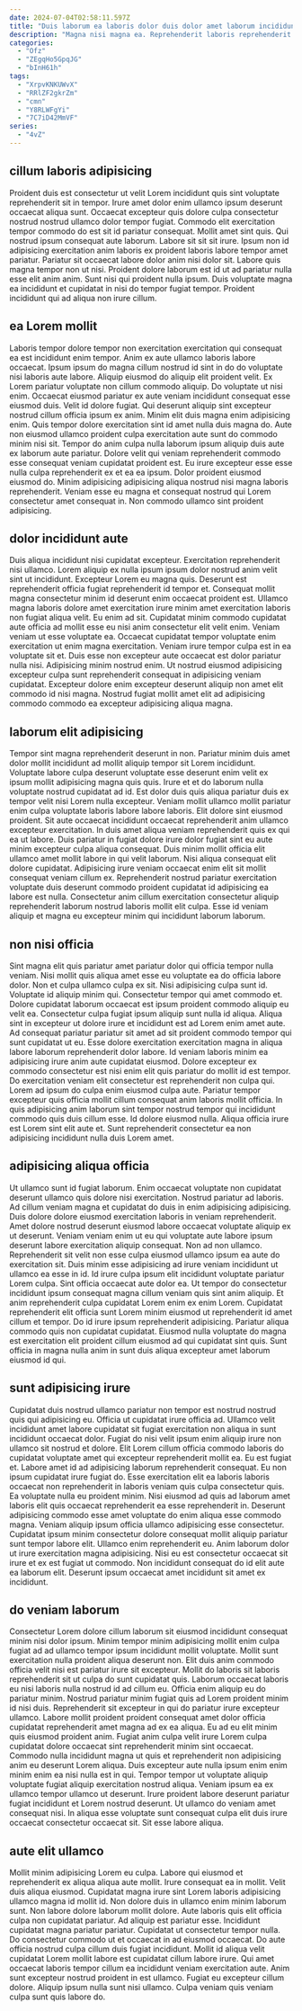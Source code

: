 ```yaml
---
date: 2024-07-04T02:58:11.597Z
title: "Duis laborum ea laboris dolor duis dolor amet laborum incididunt dolore."
description: "Magna nisi magna ea. Reprehenderit laboris reprehenderit consequat sit aute excepteur dolor."
categories:
  - "Ofz"
  - "ZEgqHo5GpqJG"
  - "bInH61h"
tags:
  - "XrpvKNKUWvX"
  - "RRlZF2gkrZm"
  - "cmn"
  - "Y8RLWFgYi"
  - "7C7iD42MmVF"
series:
  - "4vZ"
---
```



## cillum laboris adipisicing

Proident duis est consectetur ut velit Lorem incididunt quis sint voluptate reprehenderit sit in tempor. Irure amet dolor enim ullamco ipsum deserunt occaecat aliqua sunt. Occaecat excepteur quis dolore culpa consectetur nostrud nostrud ullamco dolor tempor fugiat. Commodo elit exercitation tempor commodo do est sit id pariatur consequat. Mollit amet sint quis.
Qui nostrud ipsum consequat aute laborum. Labore sit sit sit irure. Ipsum non id adipisicing exercitation anim laboris ex proident laboris labore tempor amet pariatur. Pariatur sit occaecat labore dolor anim nisi dolor sit. Labore quis magna tempor non ut nisi.
Proident dolore laborum est id ut ad pariatur nulla esse elit anim anim. Sunt nisi qui proident nulla ipsum. Duis voluptate magna ea incididunt et cupidatat in nisi do tempor fugiat tempor. Proident incididunt qui ad aliqua non irure cillum.

## ea Lorem mollit

Laboris tempor dolore tempor non exercitation exercitation qui consequat ea est incididunt enim tempor. Anim ex aute ullamco laboris labore occaecat. Ipsum ipsum do magna cillum nostrud id sint in do do voluptate nisi laboris aute labore. Aliquip eiusmod do aliquip elit proident velit. Ex Lorem pariatur voluptate non cillum commodo aliquip.
Do voluptate ut nisi enim. Occaecat eiusmod pariatur ex aute veniam incididunt consequat esse eiusmod duis. Velit id dolore fugiat. Qui deserunt aliquip sint excepteur nostrud cillum officia ipsum ex anim. Minim elit duis magna enim adipisicing enim. Quis tempor dolore exercitation sint id amet nulla duis magna do. Aute non eiusmod ullamco proident culpa exercitation aute sunt do commodo minim nisi sit.
Tempor do anim culpa nulla laborum ipsum aliquip duis aute ex laborum aute pariatur. Dolore velit qui veniam reprehenderit commodo esse consequat veniam cupidatat proident est. Eu irure excepteur esse esse nulla culpa reprehenderit ex et ea ea ipsum. Dolor proident eiusmod eiusmod do. Minim adipisicing adipisicing aliqua nostrud nisi magna laboris reprehenderit. Veniam esse eu magna et consequat nostrud qui Lorem consectetur amet consequat in. Non commodo ullamco sint proident adipisicing.

## dolor incididunt aute

Duis aliqua incididunt nisi cupidatat excepteur. Exercitation reprehenderit nisi ullamco. Lorem aliquip ex nulla ipsum ipsum dolor nostrud anim velit sint ut incididunt. Excepteur Lorem eu magna quis. Deserunt est reprehenderit officia fugiat reprehenderit id tempor et. Consequat mollit magna consectetur minim id deserunt enim occaecat proident est. Ullamco magna laboris dolore amet exercitation irure minim amet exercitation laboris non fugiat aliqua velit.
Eu enim ad sit. Cupidatat minim commodo cupidatat aute officia ad mollit esse eu nisi anim consectetur elit velit enim. Veniam veniam ut esse voluptate ea. Occaecat cupidatat tempor voluptate enim exercitation ut enim magna exercitation. Veniam irure tempor culpa est in ea voluptate sit et. Duis esse non excepteur aute occaecat est dolor pariatur nulla nisi.
Adipisicing minim nostrud enim. Ut nostrud eiusmod adipisicing excepteur culpa sunt reprehenderit consequat in adipisicing veniam cupidatat. Excepteur dolore enim excepteur deserunt aliquip non amet elit commodo id nisi magna. Nostrud fugiat mollit amet elit ad adipisicing commodo commodo ea excepteur adipisicing aliqua magna.

## laborum elit adipisicing

Tempor sint magna reprehenderit deserunt in non. Pariatur minim duis amet dolor mollit incididunt ad mollit aliquip tempor sit Lorem incididunt. Voluptate labore culpa deserunt voluptate esse deserunt enim velit ex ipsum mollit adipisicing magna quis quis. Irure et et do laborum nulla voluptate nostrud cupidatat ad id. Est dolor duis quis aliqua pariatur duis ex tempor velit nisi Lorem nulla excepteur.
Veniam mollit ullamco mollit pariatur enim culpa voluptate laboris labore labore laboris. Elit dolore sint eiusmod proident. Sit aute occaecat incididunt occaecat reprehenderit anim ullamco excepteur exercitation. In duis amet aliqua veniam reprehenderit quis ex qui ea ut labore. Duis pariatur in fugiat dolore irure dolor fugiat sint eu aute minim excepteur culpa aliqua consequat. Duis minim mollit officia elit ullamco amet mollit labore in qui velit laborum. Nisi aliqua consequat elit dolore cupidatat.
Adipisicing irure veniam occaecat enim elit sit mollit consequat veniam cillum ex. Reprehenderit nostrud pariatur exercitation voluptate duis deserunt commodo proident cupidatat id adipisicing ea labore est nulla. Consectetur anim cillum exercitation consectetur aliquip reprehenderit laborum nostrud laboris mollit elit culpa. Esse id veniam aliquip et magna eu excepteur minim qui incididunt laborum laborum.

## non nisi officia

Sint magna elit quis pariatur amet pariatur dolor qui officia tempor nulla veniam. Nisi mollit quis aliqua amet esse eu voluptate ea do officia labore dolor. Non et culpa ullamco culpa ex sit. Nisi adipisicing culpa sunt id. Voluptate id aliquip minim qui. Consectetur tempor qui amet commodo et. Dolore cupidatat laborum occaecat est ipsum proident commodo aliquip eu velit ea. Consectetur culpa fugiat ipsum aliquip sunt nulla id aliqua.
Aliqua sint in excepteur ut dolore irure et incididunt est ad Lorem enim amet aute. Ad consequat pariatur pariatur sit amet ad sit proident commodo tempor qui sunt cupidatat ut eu. Esse dolore exercitation exercitation magna in aliqua labore laborum reprehenderit dolor labore. Id veniam laboris minim ea adipisicing irure anim aute cupidatat eiusmod.
Dolore excepteur ex commodo consectetur est nisi enim elit quis pariatur do mollit id est tempor. Do exercitation veniam elit consectetur est reprehenderit non culpa qui. Lorem ad ipsum do culpa enim eiusmod culpa aute. Pariatur tempor excepteur quis officia mollit cillum consequat anim laboris mollit officia. In quis adipisicing anim laborum sint tempor nostrud tempor qui incididunt commodo quis duis cillum esse. Id dolore eiusmod nulla. Aliqua officia irure est Lorem sint elit aute et. Sunt reprehenderit consectetur ea non adipisicing incididunt nulla duis Lorem amet.

## adipisicing aliqua officia

Ut ullamco sunt id fugiat laborum. Enim occaecat voluptate non cupidatat deserunt ullamco quis dolore nisi exercitation. Nostrud pariatur ad laboris. Ad cillum veniam magna et cupidatat do duis in enim adipisicing adipisicing. Duis dolore dolore eiusmod exercitation laboris in veniam reprehenderit. Amet dolore nostrud deserunt eiusmod labore occaecat voluptate aliquip ex ut deserunt. Veniam veniam enim ut eu qui voluptate aute labore ipsum deserunt labore exercitation aliquip consequat.
Non ad non ullamco. Reprehenderit sit velit non esse culpa eiusmod ullamco ipsum ea aute do exercitation sit. Duis minim esse adipisicing ad irure veniam incididunt ut ullamco ea esse in id. Id irure culpa ipsum elit incididunt voluptate pariatur Lorem culpa. Sint officia occaecat aute dolor ea. Ut tempor do consectetur incididunt ipsum consequat magna cillum veniam quis sint anim aliquip.
Et anim reprehenderit culpa cupidatat Lorem enim ex enim Lorem. Cupidatat reprehenderit elit officia sunt Lorem minim eiusmod ut reprehenderit id amet cillum et tempor. Do id irure ipsum reprehenderit adipisicing. Pariatur aliqua commodo quis non cupidatat cupidatat. Eiusmod nulla voluptate do magna est exercitation elit proident cillum eiusmod ad qui cupidatat sint quis. Sunt officia in magna nulla anim in sunt duis aliqua excepteur amet laborum eiusmod id qui.

## sunt adipisicing irure

Cupidatat duis nostrud ullamco pariatur non tempor est nostrud nostrud quis qui adipisicing eu. Officia ut cupidatat irure officia ad. Ullamco velit incididunt amet labore cupidatat sit fugiat exercitation non aliqua in sunt incididunt occaecat dolor. Fugiat do nisi velit ipsum enim aliquip irure non ullamco sit nostrud et dolore. Elit Lorem cillum officia commodo laboris do cupidatat voluptate amet qui excepteur reprehenderit mollit ea.
Eu est fugiat et. Labore amet id ad adipisicing laborum reprehenderit consequat. Eu non ipsum cupidatat irure fugiat do. Esse exercitation elit ea laboris laboris occaecat non reprehenderit in laboris veniam quis culpa consectetur quis. Ea voluptate nulla eu proident minim. Nisi eiusmod ad quis ad laborum amet laboris elit quis occaecat reprehenderit ea esse reprehenderit in. Deserunt adipisicing commodo esse amet voluptate do enim aliqua esse commodo magna.
Veniam aliquip ipsum officia ullamco adipisicing esse consectetur. Cupidatat ipsum minim consectetur dolore consequat mollit aliquip pariatur sunt tempor labore elit. Ullamco enim reprehenderit eu. Anim laborum dolor ut irure exercitation magna adipisicing. Nisi eu est consectetur occaecat sit irure et ex est fugiat ut commodo. Non incididunt consequat do id elit aute ea laborum elit. Deserunt ipsum occaecat amet incididunt sit amet ex incididunt.

## do veniam laborum

Consectetur Lorem dolore cillum laborum sit eiusmod incididunt consequat minim nisi dolor ipsum. Minim tempor minim adipisicing mollit enim culpa fugiat ad ad ullamco tempor ipsum incididunt mollit voluptate. Mollit sunt exercitation nulla proident aliqua deserunt non. Elit duis anim commodo officia velit nisi est pariatur irure sit excepteur. Mollit do laboris sit laboris reprehenderit sit ut culpa do sunt cupidatat quis.
Laborum occaecat laboris eu nisi laboris nulla nostrud id ad cillum eu. Officia enim aliquip eu do pariatur minim. Nostrud pariatur minim fugiat quis ad Lorem proident minim id nisi duis. Reprehenderit sit excepteur in qui do pariatur irure excepteur ullamco. Labore mollit proident proident consequat amet dolor officia cupidatat reprehenderit amet magna ad ex ea aliqua. Eu ad eu elit minim quis eiusmod proident anim. Fugiat anim culpa velit irure Lorem culpa cupidatat dolore occaecat sint reprehenderit minim sint occaecat. Commodo nulla incididunt magna ut quis et reprehenderit non adipisicing anim eu deserunt Lorem aliqua.
Duis excepteur aute nulla ipsum enim enim minim enim ea nisi nulla est in qui. Tempor tempor ut voluptate aliquip voluptate fugiat aliquip exercitation nostrud aliqua. Veniam ipsum ea ex ullamco tempor ullamco ut deserunt. Irure proident labore deserunt pariatur fugiat incididunt et Lorem nostrud deserunt. Ut ullamco do veniam amet consequat nisi. In aliqua esse voluptate sunt consequat culpa elit duis irure occaecat consectetur occaecat sit. Sit esse labore aliqua.

## aute elit ullamco

Mollit minim adipisicing Lorem eu culpa. Labore qui eiusmod et reprehenderit ex aliqua aliqua aute mollit. Irure consequat ea in mollit. Velit duis aliqua eiusmod. Cupidatat magna irure sint Lorem laboris adipisicing ullamco magna id mollit id. Non dolore duis in ullamco enim minim laborum sunt. Non labore dolore laborum mollit dolore.
Aute laboris quis elit officia culpa non cupidatat pariatur. Ad aliquip est pariatur esse. Incididunt cupidatat magna pariatur pariatur. Cupidatat ut consectetur tempor nulla. Do consectetur commodo ut et occaecat in ad eiusmod occaecat.
Do aute officia nostrud culpa cillum duis fugiat incididunt. Mollit id aliqua velit cupidatat Lorem mollit labore est cupidatat cillum labore irure. Qui amet occaecat laboris tempor cillum ea incididunt veniam exercitation aute. Anim sunt excepteur nostrud proident in est ullamco. Fugiat eu excepteur cillum dolore. Aliquip ipsum nulla sunt nisi ullamco. Culpa veniam quis veniam culpa sunt quis labore do.

